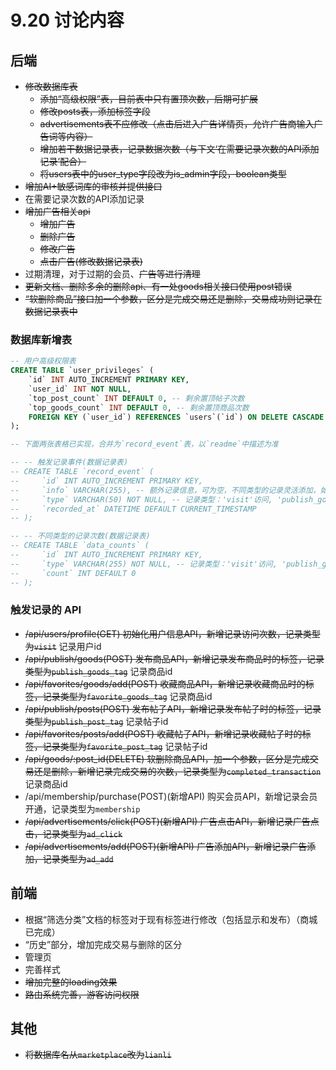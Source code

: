 # 9.20 讨论内容

## 后端

- ~~修改数据库表~~
  - ~~添加“高级权限”表，目前表中只有置顶次数，后期可扩展~~
  - ~~修改posts表，添加标签字段~~
  - ~~advertisements表不应修改（点击后进入广告详情页，允许广告商输入广告词等内容）~~
  - ~~增加若干数据记录表，记录数据次数（与下文‘在需要记录次数的API添加记录’配合）~~
  - ~~将users表中的user_type字段改为is_admin字段，boolean类型~~
- ~~增加AI+敏感词库的审核并提供接口~~
- 在需要记录次数的API添加记录
- ~~增加广告相关api~~
  - ~~增加广告~~
  - ~~删除广告~~
  - ~~修改广告~~
  - ~~点击广告(修改数据记录表)~~
- 过期清理，对于过期的会员、~~广告等进行清理~~
- ~~更新文档、删除多余的删除api、有一处goods相关接口使用post错误~~
- ~~“软删除商品”接口加一个参数，区分是完成交易还是删除，交易成功则记录在数据记录表中~~

### 数据库新增表

```sql
-- 用户高级权限表
CREATE TABLE `user_privileges` (
    `id` INT AUTO_INCREMENT PRIMARY KEY,
    `user_id` INT NOT NULL,
    `top_post_count` INT DEFAULT 0, -- 剩余置顶帖子次数
    `top_goods_count` INT DEFAULT 0, -- 剩余置顶商品次数
    FOREIGN KEY (`user_id`) REFERENCES `users`(`id`) ON DELETE CASCADE
);

-- 下面两张表格已实现，合并为`record_event`表，以`readme`中描述为准

-- -- 触发记录事件(数据记录表)
-- CREATE TABLE `record_event` (
--     `id` INT AUTO_INCREMENT PRIMARY KEY,
--     `info` VARCHAR(255), -- 额外记录信息，可为空，不同类型的记录灵活添加，如访问的记录可添加用户的id以记录活跃用户
--     `type` VARCHAR(50) NOT NULL, -- 记录类型：'visit'访问, 'publish_goods_tag'发布商品时记录标签, 'publish_post_tag'发布帖子时记录标签, 'favorite_goods_tag'收藏商品时记录标签, 'favorite_post_tag'收藏帖子时记录标签, 'completed_transaction'完成交易, 'membership'会员开通（留下记录，防止过期后无记录）, 'ad_click'广告点击（留下记录，防止过期后无记录）, 'ad_add'广告添加（留下记录，防止过期后无记录）
--     `recorded_at` DATETIME DEFAULT CURRENT_TIMESTAMP
-- );

-- -- 不同类型的记录次数(数据记录表)
-- CREATE TABLE `data_counts` (
--     `id` INT AUTO_INCREMENT PRIMARY KEY,
--     `type` VARCHAR(255) NOT NULL, -- 记录类型：'visit'访问, 'publish_goods_tag'发布商品时记录标签, 'publish_post_tag'发布帖子时记录标签, 'favorite_goods_tag'收藏商品时记录标签, 'favorite_post_tag'收藏帖子时记录标签, 'completed_transaction'完成交易, 'membership'会员开通（留下记录，防止过期后无记录）, 'ad_click'广告点击（留下记录，防止过期后无记录）, 'ad_add'广告添加（留下记录，防止过期后无记录）
--     `count` INT DEFAULT 0
-- );
```

### 触发记录的 API

- ~~/api/users/profile(GET) 初始化用户信息API，新增记录访问次数，记录类型为`visit`~~   记录用户id
- ~~/api/publish/goods(POST) 发布商品API，新增记录发布商品时的标签，记录类型为`publish_goods_tag`~~   记录商品id
- ~~/api/favorites/goods/add(POST) 收藏商品API，新增记录收藏商品时的标签，记录类型为`favorite_goods_tag`~~  记录商品id
- ~~/api/publish/posts(POST) 发布帖子API，新增记录发布帖子时的标签，记录类型为`publish_post_tag`~~  记录帖子id
- ~~/api/favorites/posts/add(POST) 收藏帖子API，新增记录收藏帖子时的标签，记录类型为`favorite_post_tag`~~  记录帖子id
- ~~/api/goods/:post_id(DELETE) 软删除商品API，加一个参数，区分是完成交易还是删除，新增记录完成交易的次数，记录类型为`completed_transaction`~~   记录商品id
- /api/membership/purchase(POST)(新增API) 购买会员API，新增记录会员开通，记录类型为`membership`
- ~~/api/advertisements/click(POST)(新增API) 广告点击API，新增记录广告点击，记录类型为`ad_click`~~
- ~~/api/advertisements/add(POST)(新增API) 广告添加API，新增记录广告添加，记录类型为`ad_add`~~

## 前端

- 根据“筛选分类”文档的标签对于现有标签进行修改（包括显示和发布）（商城已完成）
- “历史”部分，增加完成交易与删除的区分
- 管理页
- 完善样式
- ~~增加完整的loading效果~~
- ~~路由系统完善，游客访问权限~~

## 其他

- ~~将数据库名从`marketplace`改为`lianli`~~
